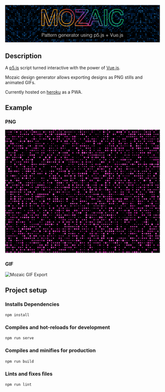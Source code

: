 <img src="docs/img/mozaic_banner.png">

## Description
A [p5.js](https://p5js.org/) script turned interactive with the power of [Vue.js](https://vuejs.org/).

Mozaic design generator allows exporting designs as PNG stills and animated GIFs.

Currently hosted on [heroku](https://mozaic-generator.herokuapp.com/) as a PWA.


## Example
### PNG
<img src="docs/img/mozaic.png" alt="Mozaic PNG Export" height="400">

### GIF
<img src="docs/img/mozaic.gif" alt="Mozaic GIF Export" height="400">


## Project setup
### Installs Dependencies
```
npm install
```

### Compiles and hot-reloads for development
```
npm run serve
```

### Compiles and minifies for production
```
npm run build
```

### Lints and fixes files
```
npm run lint
```